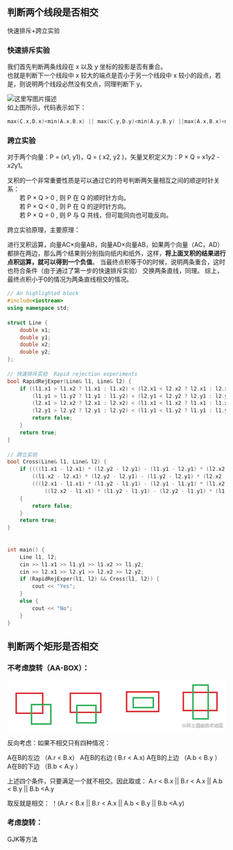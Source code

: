 
## 判断两个线段是否相交

快速排斥+跨立实验
### 快速排斥实验

我们首先判断两条线段在 x 以及 y 坐标的投影是否有重合。   
也就是判断下一个线段中 x 较大的端点是否小于另一个线段中 x 较小的段点，若是，则说明两个线段必然没有交点，同理判断下 y。

![这里写图片描述](https://img-blog.csdn.net/20170428142226521?watermark/2/text/aHR0cDovL2Jsb2cuY3Nkbi5uZXQvcXE4MjYzMDkwNTc=/font/5a6L5L2T/fontsize/400/fill/I0JBQkFCMA==/dissolve/70/gravity/SouthEast)   
如上图所示，代码表示如下：

```cpp
max(C.x,D.x)<min(A.x,B.x) || max(C.y,D.y)<min(A.y,B.y) ||max(A.x,B.x)<min(C.x,D.x) || max(A.y,B.y)<min(C.y,C.y)
```

### 跨立实验
对于两个向量：P = (x1, y1)，Q = ( x2, y2 )，矢量叉积定义为：P × Q = x1*y2 - x2*y1。

叉积的一个非常重要性质是可以通过它的符号判断两矢量相互之间的顺逆时针关系：   
　　若 P × Q > 0 , 则 P 在 Q 的顺时针方向。   
　　若 P × Q < 0 , 则 P 在 Q 的逆时针方向。   
　　若 P × Q = 0 , 则 P 与 Q 共线，但可能同向也可能反向。

跨立实验原理，主要原理：

进行叉积运算，向量AC×向量AB，向量AD×向量AB，如果两个向量（AC，AD）都排在两边，那么两个结果则分别指向纸内和纸外，这样，**将上面叉积的结果进行点积运算，就可以得到一个负值**。
当最终点积等于0的时候，说明两条重合，这时也符合条件（由于通过了第一步的快速排斥实验）
交换两条直线，同理。
综上，最终点积小于0的情况为两条直线相交的情况。

```cpp
// An highlighted block
#include<iostream>
using namespace std;

struct Line {
	double x1;
	double y1;
	double x2;
	double y2;
};

// 快速排斥实验  Rapid rejection experiments
bool RapidRejExper(Line& l1, Line& l2) {
	if ((l1.x1 > l1.x2 ? l1.x1 : l1.x2) < (l2.x1 < l2.x2 ? l2.x1 : l2.x2) ||
		(l1.y1 > l1.y2 ? l1.y1 : l1.y2) < (l2.y1 < l2.y2 ? l2.y1 : l2.y2) ||
		(l2.x1 > l2.x2 ? l2.x1 : l2.x2) < (l1.x1 < l1.x2 ? l1.x1 : l1.x2) ||
		(l2.y1 > l2.y2 ? l2.y1 : l2.y2) < (l1.y1 < l1.y2 ? l1.y1 : l1.y2)) {
		return false;
	}
	return true;
}

// 跨立实验
bool Cross(Line& l1, Line& l2) {
	if ((((l1.x1 - l2.x1) * (l2.y2 - l2.y1) - (l1.y1 - l2.y1) * (l2.x2 - l2.x1)) *
		((l1.x2 - l2.x1) * (l2.y2 - l2.y1) - (l1.y2 - l2.y1) * (l2.x2 - l2.x1))) > 0 ||
		(((l2.x1 - l1.x1) * (l1.y2 - l1.y1) - (l2.y1 - l1.y1) * (l1.x2 - l1.x1)) *
			((l2.x2 - l1.x1) * (l1.y2 - l1.y1) - (l2.y2 - l1.y1) * (l1.x2 - l1.x1))) > 0)
	{
		return false;
	}
	return true;
}


int main() {
	Line l1, l2;
	cin >> l1.x1 >> l1.y1 >> l1.x2 >> l1.y2;
	cin >> l2.x1 >> l2.y1 >> l2.x2 >> l2.y2;
	if (RapidRejExper(l1, l2) && Cross(l1, l2)) {
		cout << "Yes";
	}
	else {
		cout << "No";
	}
}

```



## 判断两个矩形是否相交

### 不考虑旋转（AA-BOX）：
![](images/判断是否相交_image_1.png)

反向考虑：如果不相交只有四种情况：

A在B的左边 （A.r < B.x）
A在B的右边 ( B.r < A.x)
A在B的上边 （A.b < B.y ）
A在B的下边 （B.b < A.y ）

上述四个条件，只要满足一个就不相交。因此取或：
A.r < B.x || B.r < A.x || A.b < B.y || B.b <A.y

取反就是相交：
！(A.r < B.x || B.r < A.x || A.b < B.y || B.b <A.y)

### 考虑旋转：

GJK等方法


